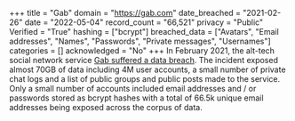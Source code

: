 +++
title = "Gab"
domain = "https://gab.com"
date_breached = "2021-02-26"
date = "2022-05-04"
record_count = "66,521"
privacy = "Public"
Verified = "True"
hashing = ["bcrypt"]
breached_data = ["Avatars", "Email addresses", "Names", "Passwords", "Private messages", "Usernames"]
categories = []
acknowledged = "No"
+++
In February 2021, the alt-tech social network service <a href="https://www.troyhunt.com/gab-has-been-breached/" target="_blank" rel="noopener">Gab suffered a data breach</a>. The incident exposed almost 70GB of data including 4M user accounts, a small number of private chat logs and a list of public groups and public posts made to the service. Only a small number of accounts included email addresses and / or passwords stored as bcrypt hashes with a total of 66.5k unique email addresses being exposed across the corpus of data.
